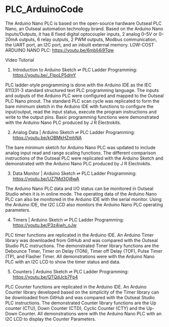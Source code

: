 # PLC_ArduinoCode

The Arduino Nano PLC is based on the open-source hardware Outseal PLC Nano, an Outseal automation technology brand. Based on the Arduino Nano Inputs/Outputs, it has 8 fixed digital optocoupler inputs, 2 analog 0–5V or 0–20mA outputs, 6 relay outputs, 2 PWM outputs, Modbus communication, the UART port, an I2C port, and an inbuilt external memory.
LOW-COST ARDUINO NANO PLC: https://youtu.be/6mbli4i9Tqw

Video Tutorial
1. Introduction to Arduino Sketch ⇌ PLC Ladder Programming: https://youtu.be/_FlpoLP5dmY

PLC ladder-style programming is done with the Arduino IDE as the IEC 611331-3 standard structured text PLC programming language. The inputs and outputs of the Arduino PLC were configured and mapped to the Outseal PLC Nano pinout. The standard PLC scan cycle was replicated to form the bare minimum sketch in the Arduino IDE with functions to configure the input/output, read the input status, execute the program instructions and write to the output pins. Basic programming functions were demonstrated with the Arduino Nano PLC produced by J R Electrokits.

2. Analog Data | Arduino Sketch ⇌ PLC Ladder Programming: https://youtu.be/kOBMkHZmhNA

The bare minimum sketch for Arduino Nano PLC was updated to include analog input read and range scaling functions. The different comparison instructions of the Outseal PLC were replicated with the Arduino Sketch and demonstrated with the Arduino Nano PLC produced by J R Electrokits.

3. Data Monitor | Arduino Sketch ⇌ PLC Ladder Programming: https://youtu.be/UZ7Md3Oj8wA

The Arduino Nano PLC data and I/O status can be monitored in Outseal Studio when it is in online mode. The operating data of the Arduino Nano PLC can also be monitored in the Arduino IDE with the serial monitor. Using the Arduino IDE, the I2C LCD also monitors the Arduino Nano PLC operating parameters.

4. Timers | Arduino Sketch ⇌ PLC Ladder Programming: https://youtu.be/P3z4jwh_oJw

PLC timer functions are replicated in the Arduino IDE. An Arduino Timer library was downloaded from GitHub and was compared with the Outseal Studio PLC instructions. The demonstrated Timer library functions are the Debounce Timer, Timer on Delay (TON), Timer off Delay (TOF), Pulse Timer (TP), and Flasher Timer. All demonstrations were with the Arduino Nano PLC with an I2C LCD to show the timer status and data.

5. Counters  | Arduino Sketch ⇌ PLC Ladder Programming: https://youtu.be/QTQdJcb7Fp4

PLC Counter functions are replicated in the Arduino IDE. An Arduino Counter library developed based on the simplicity of the Timer library can be downloaded from GitHub and was compared with the Outseal Studio PLC instructions. The demonstrated Counter library functions are the Up counter (CTU), Down Counter (CTD), Cyclic Counter (CTY) and the Up-Down Counter. All demonstrations were with the Arduino Nano PLC with an I2C LCD to display the Counter Parameters.
